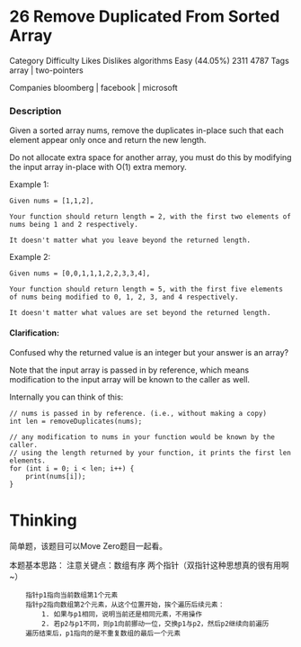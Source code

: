 # 26 Remove Duplicated From Sorted Array  

Category	Difficulty	Likes	Dislikes
algorithms	Easy (44.05%)	2311	4787
Tags
array | two-pointers

Companies
bloomberg | facebook | microsoft

### Description  

Given a sorted array nums, remove the duplicates in-place such that each element appear only once and return the new length.

Do not allocate extra space for another array, you must do this by modifying the input array in-place with O(1) extra memory.

Example 1:
```
Given nums = [1,1,2],

Your function should return length = 2, with the first two elements of nums being 1 and 2 respectively.

It doesn't matter what you leave beyond the returned length.
```


Example 2:
```
Given nums = [0,0,1,1,1,2,2,3,3,4],

Your function should return length = 5, with the first five elements of nums being modified to 0, 1, 2, 3, and 4 respectively.

It doesn't matter what values are set beyond the returned length.
```

#### Clarification:  

Confused why the returned value is an integer but your answer is an array?

Note that the input array is passed in by reference, which means modification to the input array will be known to the caller as well.

Internally you can think of this:
```
// nums is passed in by reference. (i.e., without making a copy)
int len = removeDuplicates(nums);

// any modification to nums in your function would be known by the caller.
// using the length returned by your function, it prints the first len elements.
for (int i = 0; i < len; i++) {
    print(nums[i]);
}
```

# Thinking  

简单题，该题目可以Move Zero题目一起看。

本题基本思路：
注意关键点：数组有序
两个指针（双指针这种思想真的很有用啊~）
```
    指针p1指向当前数组第1个元素
    指针p2指向数组第2个元素，从这个位置开始，挨个遍历后续元素：
        1. 如果与p1相同，说明当前还是相同元素，不用操作
        2. 若p2与p1不同，则p1向前挪动一位，交换p1与p2，然后p2继续向前遍历
    遍历结束后，p1指向的是不重复数组的最后一个元素
```

